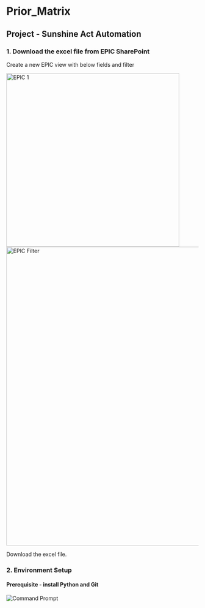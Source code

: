 # Prior_Matrix

## Project - Sunshine Act Automation
### 1. Download the excel file from EPIC SharePoint

Create a new EPIC view with below fields and filter

<img width="453" alt="EPIC 1" src="https://github.com/Manuja11/Prior_Matrix/assets/134522804/f41c872d-b52d-4b0f-ba42-c400064867f9">

<img width="780" alt="EPIC Filter" src="https://github.com/Manuja11/Prior_Matrix/assets/134522804/4f881584-d6f2-4903-acf0-dc2e5fa809a1">

Download the excel file.


### 2. Environment Setup
#### Prerequisite - install Python and Git

![Command Prompt](https://github.com/Manuja11/Prior_Matrix/assets/134522804/0276c525-ad74-4805-ae49-94b93dfc1043)
